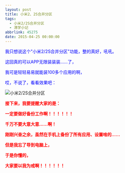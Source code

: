 ```yaml
---
layout: post
title: 小米2、2S合并分区
tags:
  - 小米2/2S合并分区
  - 清学小记
abbrlink: 45275
date: 2015-04-25 00:00:00
---
```


<!-- build time:Sat Jun 23 2018 12:05:16 GMT+0800 (中国标准时间) -->

<span style="color:#00f">我只想说这个"小米2/2S合并分区"功能，整的真好，吼吼。</span>

<span style="color:#00f">这回真的可以APP无限装装装......了，</span>

<span style="color:#00f">我可是轻轻易易就能装100多个应用的啊，</span>

<span style="color:#00f">哎，不说了，看看效果吧：</span>

![小米2/2S合并分区](http://ww2.sinaimg.cn/large/4eed32f2jw1erhwfvg4xmj20k00zk403.jpg "小米2/2S合并分区")

**<span style="color:red">接下来，我要提醒大家的是：</span>**

**<span style="color:red">一定要做好备份工作啊！！！！！！</span>**

**<span style="color:red">千万不要大意大意......啊！</span>**

**<span style="color:red">刚刚兴奋之余，虽然在手机上备份了所有应用、设置啥的......</span>**

**<span style="color:red">但是我忘了导到电脑上，</span>**

**<span style="color:red">于是你懂的，</span>**

**<span style="color:red">大家要以我为戒啊！！！！！！</span>**
<!-- rebuild by neat -->